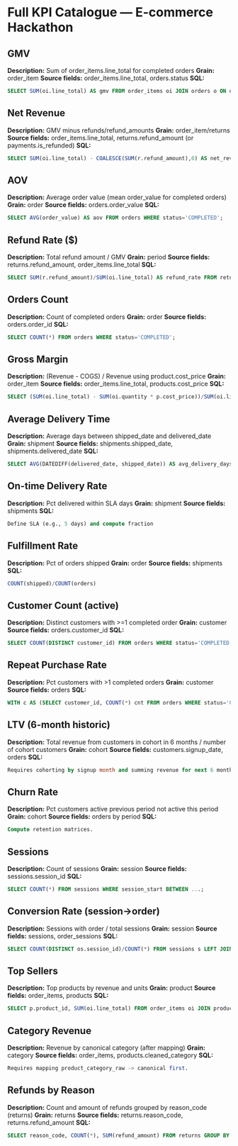 # Full KPI Catalogue — E-commerce Hackathon

## GMV
**Description:** Sum of order_items.line_total for completed orders
**Grain:** order_item
**Source fields:** order_items.line_total, orders.status
**SQL:**
```sql
SELECT SUM(oi.line_total) AS gmv FROM order_items oi JOIN orders o ON o.order_id=oi.order_id WHERE o.status='COMPLETED';
```

## Net Revenue
**Description:** GMV minus refunds/refund_amounts
**Grain:** order_item/returns
**Source fields:** order_items.line_total, returns.refund_amount (or payments.is_refunded)
**SQL:**
```sql
SELECT SUM(oi.line_total) - COALESCE(SUM(r.refund_amount),0) AS net_revenue FROM order_items oi JOIN orders o ON o.order_id=oi.order_id LEFT JOIN returns r ON r.order_item_id=oi.order_item_id WHERE o.status='COMPLETED';
```

## AOV
**Description:** Average order value (mean order_value for completed orders)
**Grain:** order
**Source fields:** orders.order_value
**SQL:**
```sql
SELECT AVG(order_value) AS aov FROM orders WHERE status='COMPLETED';
```

## Refund Rate ($)
**Description:** Total refund amount / GMV
**Grain:** period
**Source fields:** returns.refund_amount, order_items.line_total
**SQL:**
```sql
SELECT SUM(r.refund_amount)/SUM(oi.line_total) AS refund_rate FROM returns r JOIN order_items oi ON oi.order_item_id=r.order_item_id;
```

## Orders Count
**Description:** Count of completed orders
**Grain:** order
**Source fields:** orders.order_id
**SQL:**
```sql
SELECT COUNT(*) FROM orders WHERE status='COMPLETED';
```

## Gross Margin
**Description:** (Revenue - COGS) / Revenue using product.cost_price
**Grain:** order_item
**Source fields:** order_items.line_total, products.cost_price
**SQL:**
```sql
SELECT (SUM(oi.line_total) - SUM(oi.quantity * p.cost_price))/SUM(oi.line_total) AS gross_margin FROM order_items oi JOIN products p ON p.product_id=oi.product_id;
```

## Average Delivery Time
**Description:** Average days between shipped_date and delivered_date
**Grain:** shipment
**Source fields:** shipments.shipped_date, shipments.delivered_date
**SQL:**
```sql
SELECT AVG(DATEDIFF(delivered_date, shipped_date)) AS avg_delivery_days FROM shipments WHERE delivered_date IS NOT NULL;
```

## On-time Delivery Rate
**Description:** Pct delivered within SLA days
**Grain:** shipment
**Source fields:** shipments
**SQL:**
```sql
Define SLA (e.g., 5 days) and compute fraction
```

## Fulfillment Rate
**Description:** Pct of orders shipped
**Grain:** order
**Source fields:** shipments
**SQL:**
```sql
COUNT(shipped)/COUNT(orders)
```

## Customer Count (active)
**Description:** Distinct customers with >=1 completed order
**Grain:** customer
**Source fields:** orders.customer_id
**SQL:**
```sql
SELECT COUNT(DISTINCT customer_id) FROM orders WHERE status='COMPLETED';
```

## Repeat Purchase Rate
**Description:** Pct customers with >1 completed orders
**Grain:** customer
**Source fields:** orders
**SQL:**
```sql
WITH c AS (SELECT customer_id, COUNT(*) cnt FROM orders WHERE status='COMPLETED' GROUP BY 1) SELECT SUM(CASE WHEN cnt>1 THEN 1 ELSE 0 END)/COUNT(*) FROM c;
```

## LTV (6-month historic)
**Description:** Total revenue from customers in cohort in 6 months / number of cohort customers
**Grain:** cohort
**Source fields:** customers.signup_date, orders
**SQL:**
```sql
Requires cohorting by signup month and summing revenue for next 6 months.
```

## Churn Rate
**Description:** Pct customers active previous period not active this period
**Grain:** cohort
**Source fields:** orders by period
**SQL:**
```sql
Compute retention matrices.
```

## Sessions
**Description:** Count of sessions
**Grain:** session
**Source fields:** sessions.session_id
**SQL:**
```sql
SELECT COUNT(*) FROM sessions WHERE session_start BETWEEN ...;
```

## Conversion Rate (session->order)
**Description:** Sessions with order / total sessions
**Grain:** session
**Source fields:** sessions, order_sessions
**SQL:**
```sql
SELECT COUNT(DISTINCT os.session_id)/COUNT(*) FROM sessions s LEFT JOIN order_sessions os ON s.session_id=os.session_id;
```

## Top Sellers
**Description:** Top products by revenue and units
**Grain:** product
**Source fields:** order_items, products
**SQL:**
```sql
SELECT p.product_id, SUM(oi.line_total) FROM order_items oi JOIN products p ON p.product_id=oi.product_id GROUP BY p.product_id ORDER BY SUM(oi.line_total) DESC;
```

## Category Revenue
**Description:** Revenue by canonical category (after mapping)
**Grain:** category
**Source fields:** order_items, products.cleaned_category
**SQL:**
```sql
Requires mapping product_category_raw -> canonical first.
```

## Refunds by Reason
**Description:** Count and amount of refunds grouped by reason_code (returns)
**Grain:** returns
**Source fields:** returns.reason_code, returns.refund_amount
**SQL:**
```sql
SELECT reason_code, COUNT(*), SUM(refund_amount) FROM returns GROUP BY reason_code;
```
